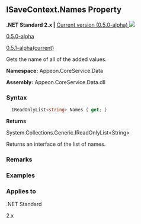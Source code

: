 ## **ISaveContext.Names Property**

**.NET Standard 2.x |**  <a href="javascript:void(0)" class="dropdown">Current version (0.5.0-alpha) <img src="~/images/dropdown.png"/></a>

<div class="otherversions"  value="versdiv">

<a href="javascript:void(0)">0.5.0-alpha</a>

<a href="javascript:void(0)">0.5.1-alpha(current)</a>

</div>

Gets the name of all of the added values.

 **Namespace:** Appeon.CoreService.Data

 **Assembly:** Appeon.CoreService.Data.dll

### **Syntax**

```c#
  IReadOnlyList<string> Names { get; }
```

**Returns**

System.Collections.Generic.IReadOnlyList&#60;String>

Returns an interface of the list of names.

### **Remarks**



### **Examples**





### **Applies to**

.NET Standard 

2.x